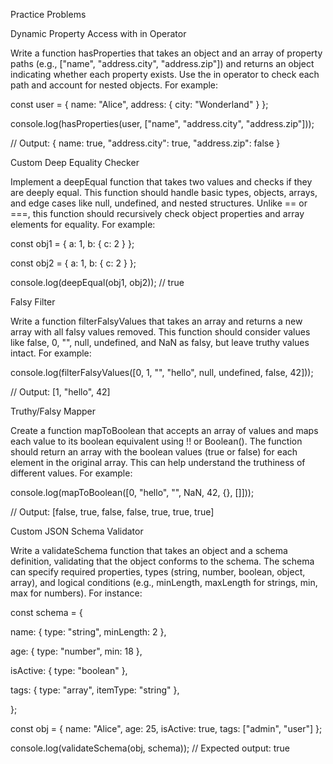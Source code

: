 Practice Problems

Dynamic Property Access with in Operator

Write a function hasProperties that takes an object and an array of property paths (e.g., ["name", "address.city", "address.zip"]) and returns an object indicating whether each property exists. Use the in operator to check each path and account for nested objects. For example:

const user = { name: "Alice", address: { city: "Wonderland" } };

console.log(hasProperties(user, ["name", "address.city", "address.zip"]));

// Output: { name: true, "address.city": true, "address.zip": false }


Custom Deep Equality Checker

Implement a deepEqual function that takes two values and checks if they are deeply equal. This function should handle basic types, objects, arrays, and edge cases like null, undefined, and nested structures. Unlike == or ===, this function should recursively check object properties and array elements for equality. For example:

const obj1 = { a: 1, b: { c: 2 } };

const obj2 = { a: 1, b: { c: 2 } };

console.log(deepEqual(obj1, obj2)); // true


Falsy Filter

Write a function filterFalsyValues that takes an array and returns a new array with all falsy values removed. This function should consider values like false, 0, "", null, undefined, and NaN as falsy, but leave truthy values intact. For example:

console.log(filterFalsyValues([0, 1, "", "hello", null, undefined, false, 42]));

// Output: [1, "hello", 42]


Truthy/Falsy Mapper

Create a function mapToBoolean that accepts an array of values and maps each value to its boolean equivalent using !! or Boolean(). The function should return an array with the boolean values (true or false) for each element in the original array. This can help understand the truthiness of different values. For example:

console.log(mapToBoolean([0, "hello", "", NaN, 42, {}, []]));

// Output: [false, true, false, false, true, true, true]


Custom JSON Schema Validator

Write a validateSchema function that takes an object and a schema definition, validating that the object conforms to the schema. The schema can specify required properties, types (string, number, boolean, object, array), and logical conditions (e.g., minLength, maxLength for strings, min, max for numbers). For instance:

const schema = {

  name: { type: "string", minLength: 2 },
  
  age: { type: "number", min: 18 },
  
  isActive: { type: "boolean" },
  
  tags: { type: "array", itemType: "string" },
  
};

const obj = { name: "Alice", age: 25, isActive: true, tags: ["admin", "user"] };

console.log(validateSchema(obj, schema)); // Expected output: true
